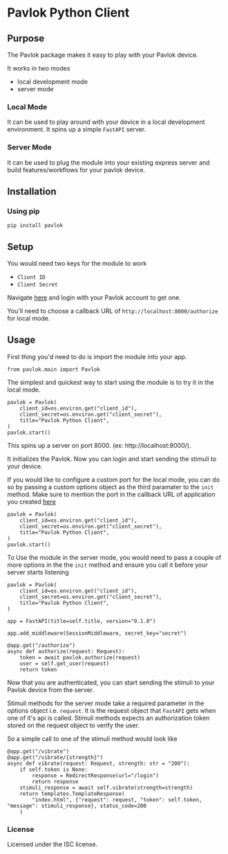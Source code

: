 # Pavlok Python Client
## Purpose
The Pavlok package makes it easy to play with your Pavlok device.

It works in two modes
- local development mode
- server mode

### Local Mode 

It can be used to play around with your device in a local development environment. It spins up a simple `FastAPI` server.

### Server Mode

It can be used to plug the module into your existing express server and build features/workflows for your pavlok device. 

## Installation

### Using pip

```
pip install pavlok
```

## Setup

You would need two keys for the module to work
- `Client ID`
- `Client Secret`

Navigate [here](http://pavlok-mvp.herokuapp.com/oauth/applications) and login with your Pavlok account to get one.

You'll need to choose a callback URL of `http://localhost:8000/authorize` for local mode.

## Usage

First thing you'd need to do is import the module into your app.

```
from pavlok.main import Pavlok
```

The simplest and quickest way to start using the module is to try it in the local mode.

```
pavlok = Pavlok(
    client_id=os.environ.get("client_id"),
    client_secret=os.environ.get("client_secret"),
    title="Pavlok Python Client",
)
pavlok.start()
```

This spins up a server on port 8000.  (ex: http://localhost:8000/). 

It initializes the Pavlok. Now you can login and start sending the stimuli to your device.

If you would like to configure a custom port for the local mode, you can do so by passing a custom options object as the third paramater to the `init` method. Make sure to mention the port in the callback URL of application you created [here](http://pavlok-mvp.herokuapp.com/oauth/applications)

```
pavlok = Pavlok(
    client_id=os.environ.get("client_id"),
    client_secret=os.environ.get("client_secret"),
    title="Pavlok Python Client",
)
pavlok.start()
```
To Use the module in the server mode, you would need to pass a couple of more options in the the `init` method and ensure you call it before your server starts listening

```
pavlok = Pavlok(
    client_id=os.environ.get("client_id"),
    client_secret=os.environ.get("client_secret"),
    title="Pavlok Python Client",
)

app = FastAPI(title=self.title, version="0.1.0")

app.add_middleware(SessionMiddleware, secret_key="secret")

@app.get("/authorize")
async def authorize(request: Request):
    token = await pavlok.authorize(request)
    user = self.get_user(request)
    return token
```

Now that you are authenticated, you can start sending the stimuli to your Pavlok device from the server.

Stimuli methods for the server mode take a required parameter in the options object i.e. `request`. It is the request object that `FastAPI` gets when one of it's api is called. Stimuli methods expects an authorization token stored on the request object to verify the user.

So a simple call to one of the stimuli method would look like

```
@app.get("/vibrate")
@app.get("/vibrate/{strength}")
async def vibrate(request: Request, strength: str = "200"):
    if self.token is None:
        response = RedirectResponse(url="/login")
        return response
    stimuli_response = await self.vibrate(strength=strength)
    return templates.TemplateResponse(
        "index.html", {"request": request, "token": self.token, "message": stimuli_response}, status_code=200
    )
```

### License
Licensed under the ISC license. 